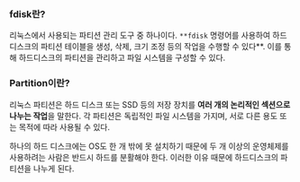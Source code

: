 ### **fdisk란?**

리눅스에서 사용되는 파티션 관리 도구 중 하나이다. `**fdisk` 명령어를 사용하여 하드 디스크의
파티션 테이블을 생성, 삭제, 크기 조정 등의 작업을 수행할 수 있다**. 이를 통해 하드디스크의 
파티션을 관리하고 파일 시스템을 구성할 수 있다.

### **Partition이란?**

리눅스 파티션은 하드 디스크 또는 SSD 등의 저장 장치를 **여러 개의 논리적인 섹션으로 나누는 작업**을 말한다. 각 파티션은 독립적인 파일 시스템을 가지며, 서로 다른 용도 또는 목적에 따라 사용될 수 있다.

하나의 하드 디스크에는 OS도 한 개 밖에 못 설치하기 때문에 두 개 이상의 운영체제를 사용하려는
사람은 반드시 하드를 분활해야 한다. 이러한 이유 때문에 하드디스크의 파티션을 나누게 된다.